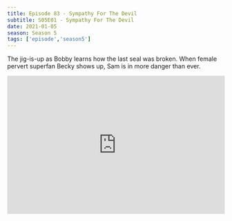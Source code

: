 ```yaml
---
title: Episode 83 - Sympathy For The Devil
subtitle: S05E01 - Sympathy For The Devil
date: 2021-01-05
season: Season 5
tags: ['episode','season5']
---
```


The jig-is-up as Bobby learns how the last seal was broken. When female pervert superfan Becky shows up, Sam is in more danger than ever.

<iframe src="https://cast.rocks/player/27557/Supernatural-83-Sympathy-for-the-Devil.mp3?episodeTitle=Episode%2083%20-%20Sympathy%20for%20the%20Devil&podcastTitle=Couple%20of%20Idjits&episodeDate=January%205th%2C%202021&imageURL=https%3A%2F%2Fcast.rocks%2Fhosting%2F27557%2Ffeeds%2FCAURZ.jpg" style="border: none; min-height: 265px; max-height: 320px; max-width: 558px; min-width: 270px; width: 100%; height: 100%;" scrollbars="no"></iframe>
